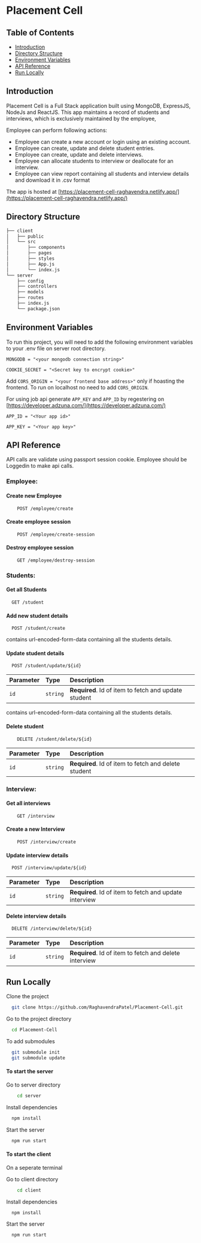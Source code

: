 # Placement Cell

## Table of Contents

- [Introduction](#introduction)
- [Directory Structure](#directory-structure)
- [Environment Variables](#environment-variables)
- [API Reference](#api-reference)
- [Run Locally](#run-locally)

## Introduction

Placement Cell is a Full Stack application built using MongoDB, ExpressJS, NodeJs and ReactJS. This app maintains a record of students and interviews, which is exclusively maintained by the employee,

Employee can perform following actions:

- Employee can create a new account or login using an existing account.
- Employee can create, update and delete student entries.
- Employee can create, update and delete interviews.
- Employee can allocate students to interview or deallocate for an interview.
- Employee can view report containing all students and interview details and download it in .csv format

The app is hosted at [https://placement-cell-raghavendra.netlify.app/](https://placement-cell-raghavendra.netlify.app/)

## Directory Structure

```bash
├── client
│   ├── public
│   └── src
│       ├── components
│       ├── pages
│       ├── styles
│       ├── App.js
│       └── index.js
└── server
    ├── config
    ├── controllers
    ├── models
    ├── routes
    ├── index.js
    └── package.json
```

## Environment Variables

To run this project, you will need to add the following environment variables to your .env file on server root directory.

`MONGODB = "<your mongodb connection string>"`

`COOKIE_SECRET = "<Secret key to encrypt cookie>"`

Add `CORS_ORIGIN = "<your frontend base address>"` only if hoasting the frontend. To run on localhost no need to add `CORS_ORIGIN`.

For using job api generate `APP_KEY` and `APP_ID` by regestering on [https://developer.adzuna.com/](https://developer.adzuna.com/)

`APP_ID = "<Your app id>"`

`APP_KEY = "<Your app key>"`

## API Reference

API calls are validate using passport session cookie. Employee should be Loggedin to make api calls.

### Employee:

#### Create new Employee

```http
    POST /employee/create
```

#### Create employee session

```http
    POST /employee/create-session
```

#### Destroy employee session

```http
    GET /employee/destroy-session
```

### Students:

#### Get all Students

```http
  GET /student
```

#### Add new student details

```http
  POST /student/create
```

contains url-encoded-form-data containing all the students details.

#### Update student details

```http
  POST /student/update/${id}
```

| Parameter | Type     | Description                                          |
| :-------- | :------- | :--------------------------------------------------- |
| `id`      | `string` | **Required**. Id of item to fetch and update student |

contains url-encoded-form-data containing all the students details.

#### Delete student

```http
    DELETE /student/delete/${id}
```

| Parameter | Type     | Description                                          |
| :-------- | :------- | :--------------------------------------------------- |
| `id`      | `string` | **Required**. Id of item to fetch and delete student |

### Interview:

#### Get all interviews

```http
    GET /interview
```

#### Create a new Interview

```http
    POST /interview/create
```

#### Update interview details

```http
  POST /interview/update/${id}
```

| Parameter | Type     | Description                                            |
| :-------- | :------- | :----------------------------------------------------- |
| `id`      | `string` | **Required**. Id of item to fetch and update interview |

#### Delete interview details

```http
  DELETE /interview/delete/${id}
```

| Parameter | Type     | Description                                            |
| :-------- | :------- | :----------------------------------------------------- |
| `id`      | `string` | **Required**. Id of item to fetch and delete interview |

## Run Locally

Clone the project

```bash
  git clone https://github.com/RaghavendraPatel/Placement-Cell.git
```

Go to the project directory

```bash
  cd Placement-Cell
```

To add submodules

```bash
  git submodule init
  git submodule update
```

#### To start the server

Go to server directory

```bash
    cd server
```

Install dependencies

```bash
  npm install
```

Start the server

```bash
  npm run start
```

#### To start the client

On a seperate terminal

Go to client directory

```bash
    cd client
```

Install dependencies

```bash
  npm install
```

Start the server

```bash
  npm run start
```
